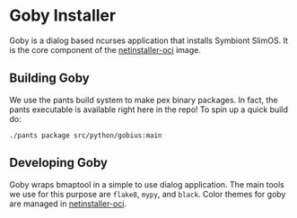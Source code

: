 # Goby Installer  
Goby is a dialog based ncurses application that installs Symbiont SlimOS.  It is the core component of the [netinstaller-oci](https://github.com/symbiontDCOS/netinstaller-osi) image.

## Building Goby  
We use the pants build system to make pex binary packages.  In fact, the pants executable is available right here in the repo!  To spin up a quick build do:

```
./pants package src/python/gobius:main
```

## Developing Goby  
Goby wraps bmaptool in a simple to use dialog application.  The main tools we use for this purpose are `flake8`, `mypy`, and `black`.  Color themes for goby 
are managed in [netinstaller-oci](https://github.com/symbiontDCOS/netinstaller-osi).



